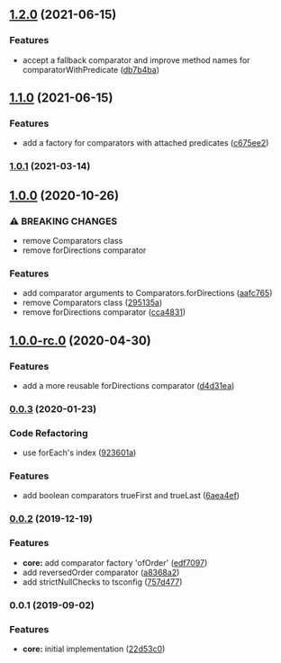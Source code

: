 
## [1.2.0](https://github.com/JanMalch/comparing/compare/v1.1.0...v1.2.0) (2021-06-15)


### Features

* accept a fallback comparator and improve method names for comparatorWithPredicate ([db7b4ba](https://github.com/JanMalch/comparing/commit/db7b4ba725d46f46d70409ed95bb2500b44eb33a))

## [1.1.0](https://github.com/JanMalch/comparing/compare/v1.0.1...v1.1.0) (2021-06-15)


### Features

* add a factory for comparators with attached predicates ([c675ee2](https://github.com/JanMalch/comparing/commit/c675ee266ca2adbd3f16808cf7bc895c559825de))

### [1.0.1](https://github.com/JanMalch/comparing/compare/v1.0.0...v1.0.1) (2021-03-14)

## [1.0.0](https://github.com/JanMalch/comparing/compare/v1.0.0-rc.0...v1.0.0) (2020-10-26)

### ⚠ BREAKING CHANGES

- remove Comparators class
- remove forDirections comparator

### Features

- add comparator arguments to Comparators.forDirections ([aafc765](https://github.com/JanMalch/comparing/commit/aafc76572b75aef540b083ac67adeaea16f960f7))
- remove Comparators class ([295135a](https://github.com/JanMalch/comparing/commit/295135a1f98f0e190dd2af877695c2cd187ead00))
- remove forDirections comparator ([cca4831](https://github.com/JanMalch/comparing/commit/cca483195a69ba942c069c7fbff2211c4e084940))

## [1.0.0-rc.0](https://github.com/JanMalch/comparing/compare/v0.0.3...v1.0.0-rc.0) (2020-04-30)

### Features

- add a more reusable forDirections comparator ([d4d31ea](https://github.com/JanMalch/comparing/commit/d4d31ea85d77c7eade4605267d3e840d24574a99))

### [0.0.3](https://github.com/JanMalch/comparing/compare/v0.0.2...v0.0.3) (2020-01-23)

### Code Refactoring

- use forEach's index ([923601a](https://github.com/JanMalch/comparing/commit/923601a))

### Features

- add boolean comparators trueFirst and trueLast ([6aea4ef](https://github.com/JanMalch/comparing/commit/6aea4ef))

### [0.0.2](https://github.com/JanMalch/comparing/compare/v0.0.1...v0.0.2) (2019-12-19)

### Features

- **core:** add comparator factory 'ofOrder' ([edf7097](https://github.com/JanMalch/comparing/commit/edf7097))
- add reversedOrder comparator ([a8368a2](https://github.com/JanMalch/comparing/commit/a8368a2))
- add strictNullChecks to tsconfig ([757d477](https://github.com/JanMalch/comparing/commit/757d477))

### 0.0.1 (2019-09-02)

### Features

- **core:** initial implementation ([22d53c0](https://github.com/JanMalch/comparing/commit/22d53c0))
